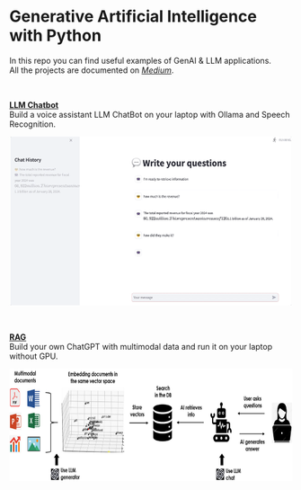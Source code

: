 # Generative Artificial Intelligence with Python

In this repo you can find useful examples of GenAI & LLM applications.\
All the projects are documented on [*Medium*](https://maurodp.medium.com/).

<br>

<ins>**[LLM Chatbot](https://github.com/mdipietro09/GenerativeAI/tree/main/Chatbot)**</ins>
<br>
	Build a voice assistant LLM ChatBot on your laptop with Ollama and Speech Recognition.
<br>
	<p align="center"><img src="_docs/chat.gif" width="500" height="300"></p>
<br>

<ins>**[RAG](https://github.com/mdipietro09/GenerativeAI/tree/main/RAG)**</ins>
<br>
	Build your own ChatGPT with multimodal data and run it on your laptop without GPU.
<br>
	<p align="center"><img src="_docs/rag.png" width="700" height="200"></p>
<br>
